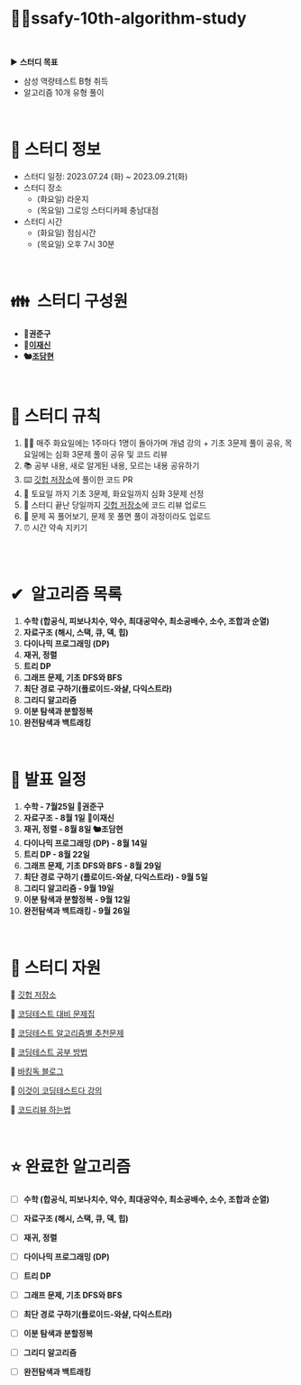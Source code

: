 # ✍🏻ssafy-10th-algorithm-study

<br>

▶️ **스터디 목표**

- 삼성 역량테스트 B형 취득
- 알고리즘 10개 유형 풀이

<br>

# 📜 스터디 정보

- 스터디 일정: 2023.07.24 (화) ~ 2023.09.21(화)
- 스터디 장소
    - (화요일) 라운지
    - (목요일) 그로잉 스터디카페 충남대점
- 스터디 시간
    - (화요일) 점심시간
    - (목요일) 오후 7시 30분

<br>

# 👪  스터디 구성원

- 🦧**권준구**
- **🐧[이재신](https://solved.ac/profile/jaesin463)**
- **🐿️[조담현](https://solved.ac/profile/whekagus123)**

<br>

# 🤝 스터디 규칙

1. 👨‍🎓 매주 화요일에는 1주마다 1명이 돌아가며 개념 강의 + 기초 3문제 풀이 공유, 목요일에는 심화 3문제 풀이 공유 및 코드 리뷰
2. 📚 공부 내용, 새로 알게된 내용, 모르는 내용 공유하기
3. ⌨️ [깃헙 저장소](https://github.com/soberdam/ssafy-10th-algorithm-study)에 풀이한 코드 PR
4. 🧐 토요일 까지 기초 3문제, 화요일까지 심화 3문제 선정
5. 💯 스터디 끝난 당일까지 [깃헙 저장소](https://github.com/soberdam/ssafy-10th-algorithm-study)에 코드 리뷰 업로드
6. 📝 문제 꼭 풀어보기, 문제 못 풀면 풀이 과정이라도 업로드
7. ⏰ 시간 약속 지키기

<br> 

# ✔  알고리즘 목록

1. **수학 (합공식, 피보나치수, 약수, 최대공약수, 최소공배수, 소수, 조합과 순열)**
2. **자료구조 (해시, 스택, 큐, 덱, 힙)**
3. **다이나믹 프로그래밍 (DP)**
4. **재귀, 정렬**
5. **트리 DP**
6. **그래프 문제, 기초 DFS와 BFS**
7. **최단 경로 구하기(플로이드-와샬, 다익스트라)**
8. **그리디 알고리즘**
9. **이분 탐색과 분할정복**
10. **완전탐색과 백트래킹**

<br>

# 📆 발표 일정

1. **수학 - 7월25일** 🦧**권준구**
2. **자료구조 - 8월 1일** 🐧**이재신**
3. **재귀, 정렬 - 8월 8일 🐿️조담현**
4. **다이나믹 프로그래밍 (DP) - 8월 14일**
5. **트리 DP - 8월 22일**
6. **그래프 문제, 기초 DFS와 BFS - 8월 29일**
7. **최단 경로 구하기
(플로이드-와샬, 다익스트라) - 9월 5일**
8. **그리디 알고리즘 - 9월 19일**
9.  **이분 탐색과 분할정복 - 9월 12일**
10. **완전탐색과 백트래킹 - 9월 26일**

<br>

# 📝 스터디 자원

📃 [깃헙 저장소](https://github.com/soberdam/ssafy-10th-algorithm-study)

📃 [코딩테스트 대비 문제집](https://github.com/tony9402/baekjoon)

📃 [코딩테스트 알고리즘별 추천문제](https://dev-dain.tistory.com/155)

📃 [코딩테스트 공부 방법](https://plzrun.tistory.com/entry/%EC%95%8C%EA%B3%A0%EB%A6%AC%EC%A6%98-%EB%AC%B8%EC%A0%9C%ED%92%80%EC%9D%B4PS-%EC%8B%9C%EC%9E%91%ED%95%98%EA%B8%B0)

📃 [바킹독 블로그](https://blog.encrypted.gg/)

📃 [이것이 코딩테스트다 강의](https://www.youtube.com/watch?v=m-9pAwq1o3w&list=PLRx0vPvlEmdAghTr5mXQxGpHjWqSz0dgC&index=1)

📃 [코드리뷰 하는법](https://joyful-development.tistory.com/14)

<br>

# ⭐ 완료한 알고리즘

- [ ]  **수학 (합공식, 피보나치수, 약수, 최대공약수, 최소공배수, 소수, 조합과 순열)**
- [ ]  **자료구조 (해시, 스택, 큐, 덱, 힙)**
- [ ]  **재귀, 정렬**
- [ ]  **다이나믹 프로그래밍 (DP)**
- [ ]  **트리 DP**
- [ ]  **그래프 문제, 기초 DFS와 BFS**
- [ ]  **최단 경로 구하기(플로이드-와샬, 다익스트라)**
- [ ]  **이분 탐색과 분할정복**
- [ ]  **그리디 알고리즘**
- [ ]  **완전탐색과 백트래킹**

